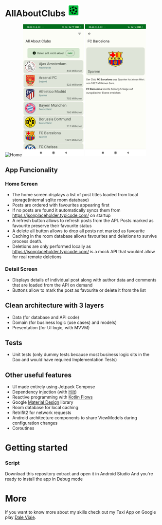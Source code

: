 # AllAboutClubs <img src="images/ic_launcher.png" alt="Home" width="40"/>

 <img src="images/demo_allaboutclubs.gif" alt="Home" width="200"/>                                 <img src="images/clublist.jpeg" alt="Home" width="200"/>           <img src="images/detail.jpeg" alt="Home" width="200"/>
 
## App Funcionality

### Home Screen
- The home screen displays a list of post titles loaded from local storage(internal sqlite room database)
- Posts are ordered with favourites appearing first
- If  no posts are found it automatically syncs them from https://jsonplaceholder.typicode.com/ on startup
- A refresh button allows to refresh posts from the API. Posts marked as favourite preserve their favourite status
- A delete all button allows to drop all posts not marked as favourite
- Caching in the room database allows favourites and deletions to survive process death.
- Deletions are only performed locally as https://jsonplaceholder.typicode.com/ is a mock API that wouldnt allow for real remote deletions
### Detail Screen
- Displays details of individual post along with author data and comments that are loaded from the API on demand
- Buttons allow to mark the post as favourite or delete it from the list

## Clean architecture with 3 layers
- Data (for database and API code)
- Domain (for business logic (use cases) and models)
- Presentation (for UI logic, with MVVM)

## Tests
- Unit tests (only dummy tests because most business logic sits in the Dao and would have required Implementation Tests)
    
## Other useful features
- UI made entirely using Jetpack Compose
- Dependency injection (with [Hilt](http://google.github.io/hilt/))
- Reactive programming with [Kotlin Flows](https://kotlinlang.org/docs/reference/coroutines/flow.html)
- Google [Material Design](https://material.io/blog/android-material-theme-color) library
- Room database for local caching
- Retrifit2 for network requests
- Android architecture components to share ViewModels during configuration changes
- Coroutines


# Getting started

### Script 
Download this repository extract and open it in Android Studio
And you're ready to install the app in Debug mode

# More
If you want to know more about my skills check out my Taxi App on Google play [Dale Viaje](https://play.google.com/store/apps/details?id=com.dale.viaje.nicaragua.customer).
